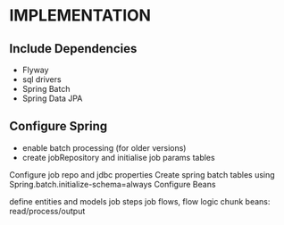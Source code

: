 # IMPLEMENTATION

## Include Dependencies
- Flyway
- sql drivers
- Spring Batch
- Spring Data JPA

## Configure Spring
- enable batch processing (for older versions)
- create jobRepository and initialise job params tables

Configure job repo and jdbc properties
Create spring batch tables using Spring.batch.initialize-schema=always
Configure Beans

define entities and models
job
steps
job flows, flow logic
chunk beans: read/process/output

